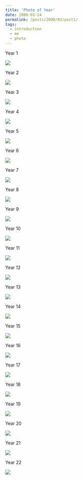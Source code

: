 ```yaml
---
title: 'Photo of Year'
date: 2000-03-24
permalink: /posts/2000/03/post1/
tags:
  - introduction
  - me
  - photo
---
```


Year 1

![](\images\year\1.jpg)


Year 2

![](\images\year\2.jpg)


Year 3

![](\images\year\3.jpg)


Year 4

![](\images\year\4.jpg)


Year 5

![](\images\year\5.jpg)


Year 6

![](\images\year\6.jfif)


Year 7

![](\images\year\7.jfif)


Year 8

![](\images\year\8.jfif)


Year 9

![](\images\year\9.jfif)


Year 10

![](\images\year\10.jfif)


Year 11

![](\images\year\11.jfif)


Year 12

![](\images\year\12.jfif)


Year 13

![](\images\year\13.jpg)


Year 14

![](\images\year\14.jfif)


Year 15

![](\images\year\15.jfif)


Year 16

![](\images\year\16.jfif)


Year 17

![](\images\year\17.jfif)


Year 18

![](\images\year\18.jfif)


Year 19

![](\images\year\19.jfif)


Year 20

![](\images\year\20.jfif)


Year 21

![](\images\year\21.jfif)


Year 22

![](\images\year\22.jfif)
